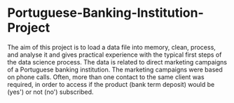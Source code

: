 # Portuguese-Banking-Institution-Project

The aim of this project is to load a data file into memory, clean, process, and analyse it and gives practical experience with the typical first steps of the data science process. The data is related to direct marketing campaigns of a Portuguese banking institution. The marketing campaigns were based on phone calls. Often, more than one contact to the same client was required, in order to access if the product (bank term deposit) would be (yes') or not (no') subscribed.
